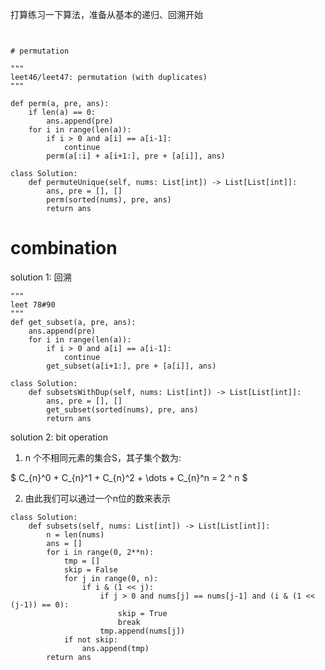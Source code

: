 

<head>
    <script src="https://cdn.mathjax.org/mathjax/latest/MathJax.js?config=TeX-AMS-MML_HTMLorMML" type="text/javascript"></script>
    <script type="text/x-mathjax-config">
        MathJax.Hub.Config({
            tex2jax: {
            skipTags: ['script', 'noscript', 'style', 'textarea', 'pre'],
            inlineMath: [['$','$']]
            }
        });
    </script>
</head>



打算练习一下算法，准备从基本的递归、回溯开始


```


# permutation

"""
leet46/leet47: permutation (with duplicates)
"""

def perm(a, pre, ans):
    if len(a) == 0:
        ans.append(pre)
    for i in range(len(a)):
        if i > 0 and a[i] == a[i-1]:
            continue
        perm(a[:i] + a[i+1:], pre + [a[i]], ans)

class Solution:
    def permuteUnique(self, nums: List[int]) -> List[List[int]]:
        ans, pre = [], []
        perm(sorted(nums), pre, ans)
        return ans
```

# combination
solution 1: 回溯

```
"""
leet 78#90
"""
def get_subset(a, pre, ans):
    ans.append(pre)
    for i in range(len(a)):
        if i > 0 and a[i] == a[i-1]:
            continue
        get_subset(a[i+1:], pre + [a[i]], ans)

class Solution:
    def subsetsWithDup(self, nums: List[int]) -> List[List[int]]:
        ans, pre = [], []
        get_subset(sorted(nums), pre, ans)
        return ans
```

solution 2: bit operation
1. n 个不相同元素的集合S，其子集个数为:

$ C_{n}^0 + C_{n}^1 + C_{n}^2 + \dots + C_{n}^n = 2 ^ n $

2. 由此我们可以通过一个n位的数来表示

```
class Solution:
    def subsets(self, nums: List[int]) -> List[List[int]]:
        n = len(nums)
        ans = []
        for i in range(0, 2**n):
            tmp = []
			skip = False
            for j in range(0, n):
                if i & (1 << j):
                    if j > 0 and nums[j] == nums[j-1] and (i & (1 << (j-1)) == 0):
                        skip = True
                        break
                    tmp.append(nums[j])
			if not skip:
            	ans.append(tmp)
        return ans
```

